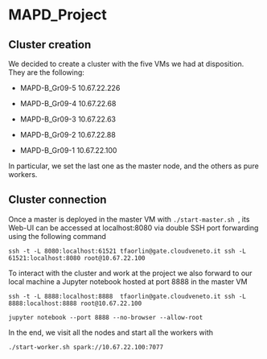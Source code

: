 # MAPD_Project

## Cluster creation
We decided to create a cluster with the five VMs we had at disposition. They are the following:

* MAPD-B_Gr09-5 10.67.22.226
* MAPD-B_Gr09-4 10.67.22.68
* MAPD-B_Gr09-3 10.67.22.63
* MAPD-B_Gr09-2 10.67.22.88
* MAPD-B_Gr09-1 10.67.22.100

In particular, we set the last one as the master node, and the others as pure workers.

## Cluster connection

Once a master is deployed in the master VM with  ```./start-master.sh ```, its Web-UI can be accessed at localhost:8080 via double SSH port forwarding using the following command

```ssh -t -L 8080:localhost:61521 tfaorlin@gate.cloudveneto.it ssh -L 61521:localhost:8080 root@10.67.22.100```

To interact with the cluster and work at the project we also forward to our local machine a Jupyter notebook hosted at port 8888 in the master VM

 ```ssh -t -L 8888:localhost:8888  tfaorlin@gate.cloudveneto.it ssh -L 8888:localhost:8888 root@10.67.22.100```

 ```jupyter notebook --port 8888 --no-browser --allow-root```

In the end, we visit all the nodes and start all the workers with

 ```./start-worker.sh spark://10.67.22.100:7077 ```
